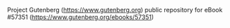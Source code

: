 Project Gutenberg (https://www.gutenberg.org) public repository for
eBook #57351 (https://www.gutenberg.org/ebooks/57351)
